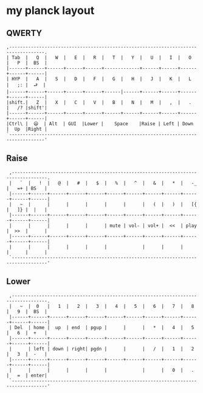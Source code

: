 # my planck layout

## QWERTY

    ,-----------------------------------------------------------------------------------.
    | Tab  |   Q  |   W  |   E  |   R  |   T  |   Y  |   U  |   I  |   O  |   P  |  BS  |
    |------+------+------+------+------+-------------+------+------+------+------+------|
    | HYP  |   A  |   S  |   D  |   F  |   G  |   H  |   J  |   K  |   L  |   ;: |  ⮐  |
    |------+------+------+------+------+------|------+------+------+------+------+------|
    |shift.|   Z  |   X  |   C  |   V  |   B  |   N  |   M  |   ,  |   .  |   /? |shift'|
    |------+------+------+------+------+------+------+------+------+------+------+------|
    |Ctrl\ |  😃  | Alt  | GUI  |Lower |    Space    |Raise | Left | Down |  Up  |Right |
    `-----------------------------------------------------------------------------------'

## Raise

     ,-----------------------------------------------------------------------------------.
     |   `  |   !  |   @  |   #  |   $  |   %  |   ^  |   &  |   *  |   -_ |   =+ | BS   |
     |------+------+------+------+------+------+------+------+------+------+------+------|
     |   ~  |      |      |      |      |      |      |   (  |   )  |   [{ |   ]} |  |   |
     |------+------+------+------+------+------+------+------+------+------+------+------|
     |      |      |      |      |      | mute | vol- | vol+ |  <<  | play |  >>  |      |
     |------+------+------+------+------+------+------+------+------+------+------+------|
     |      |      |      |      |      |             |      |      |      |      |      |
     `-----------------------------------------------------------------------------------'

## Lower
     ,-----------------------------------------------------------------------------------.
     |   ~  |  0   |   1  |   2  |   3  |   4  |   5  |   6  |   7  |   8  |   9  |  BS  |
     |------+------+------+------+------+------+------+------+------+------+------+------|
     | Del  | home |  up  | end  | pgup |      |      |   *  |   4  |   5  |   6  |  +   |
     |------+------+------+------+------+------+------+------+------+------+------+------|
     |      | left | down | right| pgdn |      |      |   /  |   1  |   2  |   3  |  -   |
     |------+------+------+------+------+------+------+------+------+------+------+------|
     |      |      |      |      |      |             |      |   0  |   .  |   =  | enter|
     `-----------------------------------------------------------------------------------'
